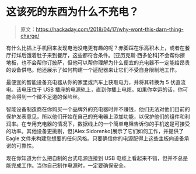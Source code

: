 # 这该死的东西为什么不充电？

> 原文：<https://hackaday.com/2018/04/17/why-wont-this-darn-thing-charge/>

有什么比插上手机回来发现电池没电更有趣的呢？赤脚踩在乐高积木上，或者在餐厅打烊后饿着肚子来到餐厅，这些都符合条件。[亚历克斯·西多伦科]不会帮你擦地板，也不会帮你订披萨，但他可以帮你理解为什么便宜的充电器不一定能给昂贵的设备供电。他还展示了如何构建一个适配器来让它们不受自身限制地工作。

最便宜的智能设备充电器从你的家里或汽车上获取电力，并将其转换为 5 伏直流电。该电压位于 USB 插座的电源轨上，直到你插上电缆。如果你幸运的话，你可能会得到一个微不足道的保险丝。

智能设备制造商在你购买一个品牌外的充电器时并不赚钱，他们无法对他们目前的保护发表意见，所以他们开始在自己的充电器上添加功能，以保护他们的组件和利润率。在专用充电器的情况下，数据线上的一个简单电阻告诉你的手机这是可接受的功率。其他设备更挑剔，但[Alex Sidorenko]展示了它们如何工作，并提供了 Eagle 文件来构建您想要的任何风格。只要确信你的电源配得上这些主板向设备承诺的可靠性。

现在你知道为什么把自制的台式电源连接到 USB 电缆上看起来不错，但并不总是能完成工作。当你自己制作电源时，一定要确保安全。